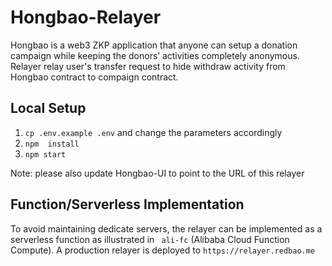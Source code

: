 # Hongbao-Relayer

Hongbao is a web3 ZKP application that anyone can setup a donation campaign while keeping the donors’ activities completely anonymous.  Relayer relay user's transfer request to hide withdraw activity from Hongbao contract to compaign contract.

## Local Setup

1. `cp .env.example .env` and change the parameters accordingly 
1. `npm  install`
1. `npm start`

Note: please also update Hongbao-UI to point to the URL of this relayer

## Function/Serverless Implementation

To avoid maintaining dedicate servers, the relayer can be implemented as a serverless function as illustrated in ` ali-fc` (Alibaba Cloud Function Compute). A production relayer is deployed to `https://relayer.redbao.me`
